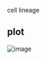 cell lineage

## plot

![image](https://github.com/binzhengbin/YZWL/blob/main/plot/single_cell_lineage/singcell_lineage.png)
